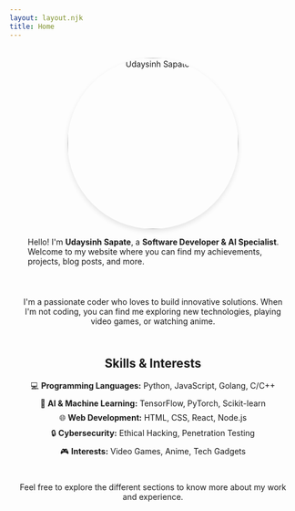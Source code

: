 ```yaml
---
layout: layout.njk
title: Home
---
```


<div style="display: flex; flex-wrap: wrap; align-items: center; margin-top: 2rem;">
  <div style="flex: 1; text-align: center; min-width: 300px;">
    <img src="https://www.imghost.net/ib/Xh8QaNMRNSaPA3a_1734898317.webp" alt="Udaysinh Sapate" style="border-radius: 50%; width: 300px; height: 300px; object-fit: cover; box-shadow: 0 4px 8px rgba(0, 0, 0, 0.1);">
  </div>
  <div style="flex: 2; padding-left: 2rem; min-width: 300px;">
    <p>Hello! I'm <strong>Udaysinh Sapate</strong>, a <strong>Software Developer & AI Specialist</strong>. Welcome to my website where you can find my achievements, projects, blog posts, and more.</p>
  </div>
</div>

<div style="padding: 1rem; margin-top: 1rem;">
  <p style="margin: 0.5rem 0; text-align: center;">
    I'm a passionate coder who loves to build innovative solutions. When I'm not coding, you can find me exploring new technologies, playing video games, or watching anime.
  </p>
</div>

<div class="skills-interests">
  <h2 style="text-align: center;">Skills & Interests</h2>
  <ul style="list-style-type: none; padding: 0;">
    <li style="margin: 0.5rem 0; text-align: center;">💻 <strong>Programming Languages:</strong> Python, JavaScript, Golang, C/C++</li>
    <li style="margin: 0.5rem 0; text-align: center;">🧠 <strong>AI & Machine Learning:</strong> TensorFlow, PyTorch, Scikit-learn</li>
    <li style="margin: 0.5rem 0; text-align: center;">🌐 <strong>Web Development:</strong> HTML, CSS, React, Node.js</li>
    <li style="margin: 0.5rem 0; text-align: center;">🔒 <strong>Cybersecurity:</strong> Ethical Hacking, Penetration Testing</li>
    <li style="margin: 0.5rem 0; text-align: center;">🎮 <strong>Interests:</strong> Video Games, Anime, Tech Gadgets</li>
  </ul>
</div>
<div style="padding: 1rem; margin-top: 1rem;">
  <p style="margin: 0.5rem 0; text-align: center;">
    Feel free to explore the different sections to know more about my work and experience.
  </p>
</div>
